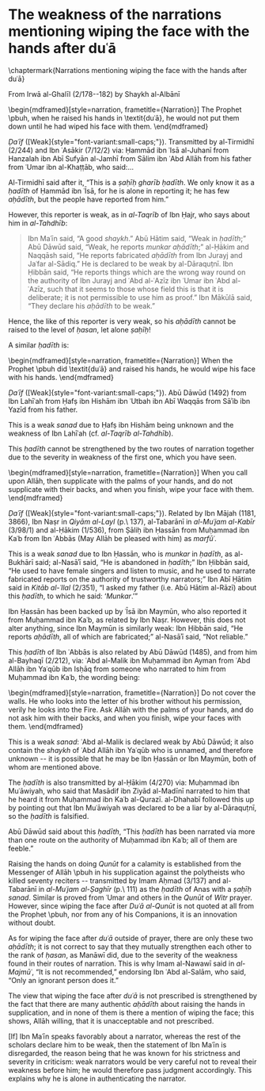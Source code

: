 

# The weakness of the narrations mentioning wiping the face with the hands after duʿā

\chaptermark{Narrations mentioning wiping the face with the hands after duʿā}

From Irwā al-Ghalīl (2/178--182) by Shaykh al-Albānī

\begin{mdframed}[style=narration, frametitle={Narration}]
The Prophet \pbuh, when he raised his hands in \textit{duʿā}, he would not put them down until he had wiped his face with them.
\end{mdframed}

_Ḍaʿīf_ ([Weak]{style="font-variant:small-caps;"}). Transmitted by al-Tirmidhī (2/244) and Ibn ʿAsākir (7/12/2) via: Ḥammād ibn ʿIsā al-Juhanī from Hanzalah ibn Abī Sufyān al-Jamhī from Sālim ibn ʿAbd Allāh from his father from ʿUmar ibn al-Khaṭṭāb, who said:...

Al-Tirmidhī said after it, “This is a _ṣaḥīḥ gharīb ḥadīth_. We only know it as a _ḥadīth_ of Ḥammād ibn ʿĪsā, for he is alone in reporting it; he has few _aḥādīth_, but the people have reported from him.”

However, this reporter is weak, as in _al-Taqrīb_ of Ibn Ḥajr, who says about him in _al-Tahdhīb_:

> Ibn Maʿīn said, “A good _shaykh_.” Abū Hātim said, “Weak in _ḥadīth_;” Abū Dāwūd said, “Weak, he reports _munkar aḥādīth_;” al-Ḥākim and Naqqāsh said, “He reports fabricated _aḥādīth_ from Ibn Jurayj and Jaʿfar al-Sādiq.” He is declared to be weak by al-Dāraquṭnī. Ibn Ḥibbān said, “He reports things which are the wrong way round on the authority of Ibn Jurayj and ʿAbd al-ʿAzīz ibn ʿUmar ibn ʿAbd al-ʿAzīz, such that it seems to those whose field this is that it is deliberate; it is not permissible to use him as proof.” Ibn Mākūlā said, “They declare his _aḥādīth_ to be weak.”

Hence, the like of this reporter is very weak, so his _aḥādīth_ cannot be raised to the level of _ḥasan_, let alone _ṣaḥīḥ_!

A similar _ḥadīth_ is:

\begin{mdframed}[style=narration, frametitle={Narration}]
When the Prophet \pbuh did \textit{duʿā} and raised his hands, he would wipe his face with his hands.
\end{mdframed}

_Ḍaʿīf_ ([Weak]{style="font-variant:small-caps;"}). Abū Dāwūd (1492) from Ibn Lahīʿah from Ḥafṣ ibn Hishām ibn ʿUtbah ibn Abī Waqqās from Sāʾib ibn Yazīd from his father.

This is a weak _sanad_ due to Ḥafṣ ibn Hishām being unknown and the weakness of Ibn Lahīʿah (cf. _al-Taqrīb al-Tahdhīb_).

This _ḥadīth_ cannot be strengthened by the two routes of narration together due to the severity in weakness of the first one, which you have seen.

\begin{mdframed}[style=narration, frametitle={Narration}]
When you call upon Allāh, then supplicate with the palms of your hands, and do not supplicate with their backs, and when you finish, wipe your face with them.
\end{mdframed}

_Ḍaʿīf_ ([Weak]{style="font-variant:small-caps;"}). Related by Ibn Mājah (1181, 3866), Ibn Naṣr in _Qiyām al-Layl_ (p.\ 137), al-Tabarānī in _al-Muʿjam al-Kabīr_ (3/98/1) and al-Ḥākim (1/536), from Ṣāliḥ ibn Ḥassān from Muḥammad ibn Kaʿb from Ibn ʿAbbās (May Allāh be pleased with him) as _marfūʿ_.

This is a weak _sanad_ due to Ibn Ḥassān, who is _munkar_ in _ḥadīth_, as al-Bukhārī said; al-Nasāʾī said, “He is abandoned in _ḥadīth_;” Ibn Ḥibbān said, “He used to have female singers and listen to music, and he used to narrate fabricated reports on the authority of trustworthy narrators;” Ibn Abī Ḥātim said in _Kitāb al-ʿIlal_ (2/351), “I asked my father (i.e. Abū Hātim al-Rāzī) about this _ḥadīth_, to which he said: ‘_Munkar_.’”

Ibn Ḥassān has been backed up by ʿĪsā ibn Maymūn, who also reported it from Muḥammad ibn Kaʿb, as related by Ibn Naṣr. However, this does not alter anything, since Ibn Maymūn is similarly weak: Ibn Ḥibbān said, “He reports _aḥādīth_, all of which are fabricated;” al-Nasāʾī said, “Not reliable.”

This _ḥadīth_ of Ibn ʿAbbās is also related by Abū Dāwūd (1485), and from him al-Bayhaqī (2/212), via: ʿAbd al-Malik ibn Muḥammad ibn Ayman from ʿAbd Allāh ibn Yaʿqūb ibn Isḥāq from someone who narrated to him from Muḥammad ibn Kaʿb, the wording being:

\begin{mdframed}[style=narration, frametitle={Narration}]
Do not cover the walls. He who looks into the letter of his brother without his permission, verily he looks into the Fire. Ask Allāh with the palms of your hands, and do not ask him with their backs, and when you finish, wipe your faces with them.
\end{mdframed}

This is a weak _sanad_: ʿAbd al-Malik is declared weak by Abū Dāwūd; it also contain the _shaykh_ of ʿAbd Allāh ibn Yaʿqūb who is unnamed, and therefore unknown -- it is possible that he may be Ibn Ḥassān or Ibn Maymūn, both of whom are mentioned above.

The _ḥadīth_ is also transmitted by al-Ḥākim (4/270) via: Muḥammad ibn Muʿāwiyah, who said that Masādif ibn Ziyād al-Madīnī narrated to him that he heard it from Muḥammad ibn Kaʿb al-Qurazī. al-Dhahabī followed this up by pointing out that Ibn Muʿāwiyah was declared to be a liar by al-Dāraquṭnī, so the _ḥadīth_ is falsified.

Abū Dāwūd said about this _ḥadīth_, “This _ḥadīth_ has been narrated via more than one route on the authority of Muḥammad ibn Kaʿb; all of them are feeble.”

Raising the hands on doing _Qunūt_ for a calamity is established from the Messenger of Allāh \pbuh in his supplication against the polytheists who killed seventy reciters -- transmitted by Imam Aḥmad (3/137) and al-Tabarānī in _al-Muʿjam al-Ṣaghīr_ (p.\ 111) as the _ḥadīth_ of Anas with a _ṣaḥīḥ sanad_. Similar is proved from ʿUmar and others in the _Qunūt_ of _Witr_ prayer. However, since wiping the face after _Duʿā al-Qunūt_ is not quoted at all from the Prophet \pbuh, nor from any of his Companions, it is an innovation without doubt.

As for wiping the face after _duʿā_ outside of prayer, there are only these two _aḥādīth_; it is not correct to say that they mutually strengthen each other to the rank of _ḥasan_, as Manāwī did, due to the severity of the weakness found in their routes of narration. This is why Imam al-Nawawī said in _al-Majmūʿ_, “It is not recommended,” endorsing Ibn ʿAbd al-Salām, who said, “Only an ignorant person does it.”

The view that wiping the face after _duʿā_  is not prescribed is strengthened by the fact that there are many authentic _aḥādīth_ about raising the hands in supplication, and in none of them is there a mention of wiping the face; this shows, Allāh willing, that it is unacceptable and not prescribed.

[If] Ibn Maʿīn speaks favorably about a narrator, whereas the rest of the scholars declare him to be weak, then the statement of Ibn Maʿīn is disregarded, the reason being that he was known for his strictness and severity in criticism: weak narrators would be very careful not to reveal their weakness before him; he would therefore pass judgment accordingly. This explains why he is alone in authenticating the narrator.


